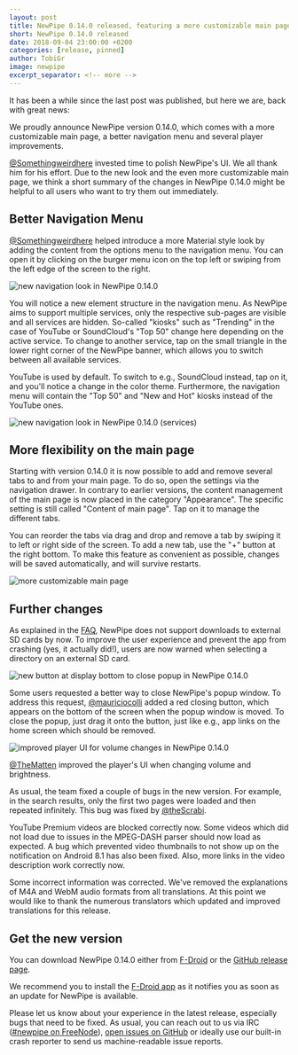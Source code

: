 ```yaml
---
layout: post
title: NewPipe 0.14.0 released, featuring a more customizable main page
short: NewPipe 0.14.0 released
date: 2018-09-04 23:00:00 +0200
categories: [release, pinned]
author: TobiGr
image: newpipe
excerpt_separator: <!-- more -->
---
```


It has been a while since the last post was published, but here we are, back with great news:

We proudly announce NewPipe version 0.14.0, which comes with a more customizable main page, a better navigation menu and several player improvements.

<!-- more -->

[@Somethingweirdhere](https://github.com/Somethingweirdhere) invested time to polish NewPipe's UI. We all thank him for his effort. Due to the new look and the even more customizable main page, we think a short summary of the changes in NewPipe 0.14.0 might be helpful to all users who want to try them out immediately.


## Better Navigation Menu

[@Somethingweirdhere](https://github.com/Somethingweirdhere) helped introduce a more Material style look by adding the content from the options menu to the navigation menu. You can open it by clicking on the burger menu icon on the top left or swiping from the left edge of the screen to the right.

<img src="{{ site.baseurl }}/img/screenshots/shot_navigation_drawer.png" alt="new navigation look in NewPipe 0.14.0" class="no-flow" />


You will notice a new element structure in the navigation menu. As NewPipe aims to support multiple services, only the respective sub-pages are visible and all services are hidden. So-called "kiosks" such as "Trending" in the case of YouTube or SoundCloud's "Top 50" change here depending on the active service. To change to another service, tap on the small triangle in the lower right corner of the NewPipe banner, which allows you to switch between all available services.

YouTube is used by default. To switch to e.g., SoundCloud instead, tap on it, and you'll notice a change in the color theme. Furthermore, the navigation menu will contain the "Top 50" and "New and Hot" kiosks instead of the YouTube ones.

<img src="{{ site.baseurl }}/img/screenshots/shot_navigation_drawer_services.png" alt="new navigation look in NewPipe 0.14.0 (services)" class="no-flow" />


## More flexibility on the main page

Starting with version 0.14.0 it is now possible to add and remove several tabs to and from your main page. To do so, open the settings via the navigation drawer. In contrary to earlier versions, the content management of the main page is now placed in the category "Appearance". The specific setting is still called "Content of main page". Tap on it to manage the different tabs.

You can reorder the tabs via drag and drop and remove a tab by swiping it to left or right side of the screen. To add a new tab, use the "+" button at the right bottom. To make this feature as convenient as possible, changes will be saved automatically, and will survive restarts.

<img src="{{ site.baseurl }}/img/screenshots/shot_settings_main_tabs.png" alt="more customizable main page" class="no-flow" />


## Further changes

As explained in the [FAQ](https://newpipe.schabi.org/FAQ/download/), NewPipe does not support downloads to external SD cards by now. To improve the user experience and prevent the app from crashing (yes, it actually did!), users are now warned when selecting a directory on an external SD card.

<img src="{{ site.baseurl }}/img/screenshots/shot_popup_close.png" alt="new button at display bottom to close popup in NewPipe 0.14.0" class="no-flow" />

Some users requested a better way to close NewPipe's popup window. To address this request, [@mauriciocolli](https://github.com/mauriciocolli) added a red closing button, which appears on the bottom of the screen when the popup window is moved. To close the popup, just drag it onto the button, just like e.g., app links on the home screen which should be removed.

<img src="{{ site.baseurl }}/img/screenshots/shot_player_volume_change.png" alt="improved player UI for volume changes in NewPipe 0.14.0" class="no-flow vertical" />

[@TheMatten](https://github.com/TheMatten) improved the player's UI when changing volume and brightness.

As usual, the team fixed a couple of bugs in the new version. For example, in the search results, only the first two pages were loaded and then repeated infinitely. This bug was fixed by [@theScrabi](https://github.com/theScrabi).

YouTube Premium videos are blocked correctly now. Some videos which did not load due to issues in the MPEG-DASH parser should now load as expected. A bug which prevented video thumbnails to not show up on the notification on Android 8.1 has also been fixed. Also, more links in the video description work correctly now.

Some incorrect information was corrected. We've removed the explanations of M4A and WebM audio formats from all translations. At this point we would like to thank the numerous translators which updated and improved translations for this release.

## Get the new version

You can download NewPipe 0.14.0 either from [F-Droid](https://f-droid.org/packages/org.schabi.newpipe/) or the [GitHub release page](https://github.com/TeamNewPipe/NewPipe/releases/tag/v0.14.0).

We recommend you to install the [F-Droid app](https://f-droid.org/) as it notifies you as soon as an update for NewPipe is available.

Please let us know about your experience in the latest release, especially bugs that need to be fixed. As usual, you can reach out to us via IRC ([#newpipe on FreeNode](https://webchat.freenode.net/?channels=newpipe)), [open issues on GitHub](https://github.com/TeamNewPipe/NewPipe/issues/new) or ideally use our built-in crash reporter to send us machine-readable issue reports.
